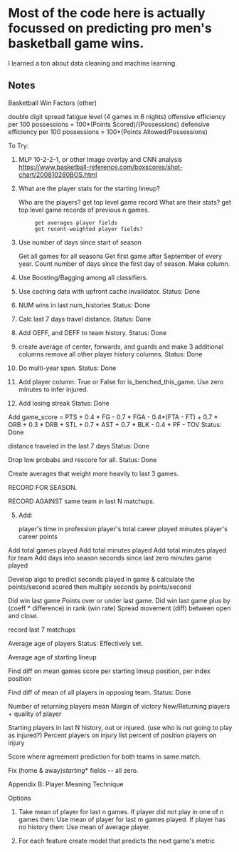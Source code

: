 # Most of the code here is actually focussed on predicting pro men's basketball game wins.

I learned a ton about data cleaning and machine learning.

## Notes

Basketball Win Factors (other)

double digit spread
fatigue level (4 games in 6 nights)
offensive efficiency per 100 possessions = 100*(Points Scored)/(Possessions)
defensive efficiency per 100 possessions = 100*(Points Allowed/Possessions)



To Try:

1. MLP 10-2-2-1, or other
Image overlay and CNN analysis
    https://www.basketball-reference.com/boxscores/shot-chart/200810280BOS.html


2. What are the player stats for the starting lineup?

    Who are the players?
        get top level game record
    What are their stats?
        get top level game records of previous n games.
        
            get averages player fields
            get recent-weighted player fields?
            
3. Use number of days since start of season

    Get all games for all seasons
    Get first game after September of every year.
    Count number of days since the first day of season. Make column.             
                
4. Use Boosting/Bagging among all classifiers.

6. Use caching data with upfront cache invalidator.
Status: Done

7. NUM wins in last num_histories
Status: Done

10. Calc last 7 days travel distance.
Status: Done

11. Add OEFF, and DEFF to team history.
Status: Done

12. create average of center, forwards, and guards and make 3 additional columns remove all other
player history columns.
Status: Done

14. Do multi-year span.
Status: Done

15. Add player column: True or False for is_benched_this_game. Use zero minutes to infer injured.

16. Add losing streak
Status: Done

Add game_score = PTS + 0.4 * FG - 0.7 * FGA - 0.4*(FTA - FT) + 0.7 * ORB + 0.3 * DRB + STL + 0.7 * AST + 0.7 * BLK - 0.4 * PF - TOV
Status: Done

distance traveled in the last 7 days
Status: Done

Drop low probabs and rescore for all.
Status: Done

Create averages that weight more heavily to last 3 games.

RECORD FOR SEASON.

RECORD AGAINST same team in last N matchups.

5. Add:

    player's time in profession
    player's total career played minutes
    player's career points
    

Add total games played
Add total minutes played
Add total minutes played for team
Add days into season
seconds since last zero minutes game played

Develop algo to predict seconds played in game
    & calculate the points/second scored
    then multiply seconds by points/second

Did win last game
Points over or under last game.
Did win last game plus by (coeff * difference) in rank (win rate)
Spread movement (diff) between open and close.

record last 7 matchups

Average age of players
Status: Effectively set.

Average age of starting lineup

Find diff on mean games score per starting lineup position, per index position

Find diff of mean of all players in opposing team.
Status: Done

Number of returning players
mean Margin of victory
New/Returning players + quality of player

Starting players in last N history, out or injured. (use who is not going to play as injured?)
Percent players on injury list
percent of position players on injury

Score where agreement prediction for both teams in same match.

Fix (home & away)_starting_* fields -- all zero.

Appendix B: Player Meaning Technique

Options
1. Take mean of player for last n games.
    If player did not play in one of n games then:
        Use mean of player for last m games played. 
            If player has no history then:
                Use mean of average player.
                
2. For each feature create model that predicts the next game's metric
